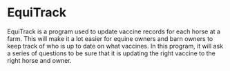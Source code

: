 # EquiTrack
EquiTrack is a program used to update vaccine records for each horse at a farm. This will make it a lot easier for equine owners and barn owners to keep track of who is up to date on what vaccines. 
In this program, it will ask a series of questions to be sure that it is updating the right vaccine to the right horse and owner. 
